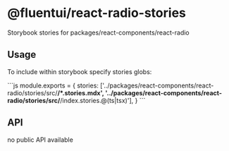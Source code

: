 # @fluentui/react-radio-stories

Storybook stories for packages/react-components/react-radio

## Usage

To include within storybook specify stories globs:

\`\`\`js
module.exports = {
stories: ['../packages/react-components/react-radio/stories/src/**/*.stories.mdx', '../packages/react-components/react-radio/stories/src/**/index.stories.@(ts|tsx)'],
}
\`\`\`

## API

no public API available
